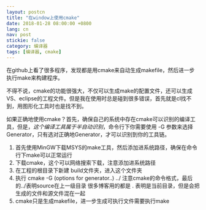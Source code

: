 ```yaml
---
layout: postcn
title: "在window上使用cmake"
date: 2018-01-28 08:00:00 +0800
lang: cn
nav: post
stickie: false 
category: 编译器
tags: [编译器, cmake]
---
```

在github上看了很多程序，发现都是用cmake来自动生成makefile，然后进一步执行make来构建程序。

不得不说，cmake的功能很强大，不仅可以生成make的配置文件，还可以生成VS、eclipse的工程文件。但是我在使用时总是碰到很多错误，首先就是cl找不到，用图形化工具时也是找不到。

如果正确地使用cmake？首先，确保自己的系统中存在cmake可以识别的编译工具，但是，*这个编译工具属于半自动识别*，命令行下你需要使用 -G 参数来选择Generator，只有选对正确地Generator，才可以识别到你的工具链。

1.  首先使用MinGW下载MSYS的make工具，然后添加进系统路径，确保在命令行下make可以正常运行
2.  下载cmake，这个可以网络搜索下载，注意添加进系统路径
3.  在工程的根目录下新建 build文件夹，进入这个文件夹
4.  执行 cmake -G (options for generator..) ../ 注意cmake的命令格式，最后的../表明source在上一级目录 很多博客用的都是 . 表明是当前目录，但是会把生成的文件和源文件混在一起
5.  cmake只是生成makefile，进一步生成可执行文件需要执行make